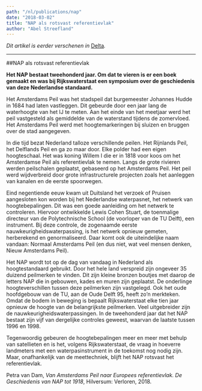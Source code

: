 ```yaml
---
path: "/nl/publications/nap"
date: "2018-03-02"
title: "NAP als rotsvast referentievlak"
author: "Abel Streefland"
---
```


*Dit artikel is eerder verschenen in* [Delta](https://www.delta.tudelft.nl/article/tu-historie-nap-als-rotsvast-referentievlak)*.*

---

##NAP als rotsvast referentievlak

**Het NAP bestaat tweehonderd jaar. Om dat te vieren is er een boek gemaakt en was bij Rijkswaterstaat een symposium over de geschiedenis van deze Nederlandse standaard.**

Het Amsterdams Peil was het stadspeil dat burgemeester Johannes Hudde in 1684 had laten vastleggen. Dit gebeurde door een jaar lang de waterhoogte van het IJ te meten. Aan het einde van het meetjaar werd het peil vastgesteld als gemiddelde van de waterstand tijdens de zomervloed. Het Amsterdams Peil werd met hoogtemarkeringen bij sluizen en bruggen over de stad aangegeven.

In die tijd bezat Nederland talloze verschillende peilen. Het Rijnlands Peil, het Delflands Peil en ga zo maar door. Elke polder had een eigen hoogteschaal. Het was koning Willem I die er in 1818 voor koos om het Amsterdamse Peil als referentievlak te nemen. Langs de grote rivieren werden peilschalen geplaatst, gebaseerd op het Amsterdams Peil. Het peil werd wijdverbreid door grote infrastructurele projecten zoals het aanleggen van kanalen en de eerste spoorwegen.

Eind negentiende eeuw kwam uit Duitsland het verzoek of Pruisen aangesloten kon worden bij het Nederlandse waterpasnet, het netwerk van hoogtebepalingen. Dit was een goede aanleiding om het netwerk te controleren. Hiervoor ontwikkelde Lewis Cohen Stuart, de toenmalige directeur van de Polytechnische School (de voorloper van de TU Delft), een instrument. Bij deze controle, de zogenaamde eerste nauwkeurigheidswaterpassing, is het netwerk opnieuw gemeten, herberekend en genormaliseerd. Daar komt ook de uiteindelijke naam vandaan: Normaal Amsterdams Peil (en dus niet, wat veel mensen denken, Nieuw Amsterdams Peil).

Het NAP wordt tot op de dag van vandaag in Nederland als hoogtestandaard gebruikt. Door het hele land verspreid zijn ongeveer 35 duizend peilmerken te vinden. Dit zijn kleine bronzen boutjes met daarop de letters NAP die in gebouwen, kades en muren zijn geplaatst. De onderlinge hoogteverschillen tussen deze peilmerken zijn vastgelegd. Ook het oude hoofdgebouw van de TU, aan de Oude Delft 95, heeft zo’n merkteken. Omdat de bodem in beweging is bepaalt Rijkswaterstaat elke tien jaar opnieuw de hoogte van de belangrijkste peilmerken. Veel uitgebreider zijn de nauwkeurigheidswaterpassingen. In de tweehonderd jaar dat het NAP bestaat zijn vijf van dergelijke controles geweest, waarvan de laatste tussen 1996 en 1998.

Tegenwoordig gebeuren de hoogtebepalingen meer en meer met behulp van satellieten en is het, volgens Rijkswaterstaat, de vraag in hoeverre landmeters met een waterpasinstrument in de toekomst nog nodig zijn. Maar, onafhankelijk van de meettechniek, blijft het NAP rotsvast het referentievlak.

Petra van Dam, *Van Amsterdams Peil naar Europees referentievlak. De Geschiedenis van NAP tot 1918*, Hilversum: Verloren, 2018.